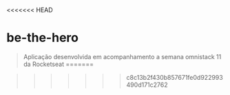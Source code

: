 <<<<<<< HEAD
# be-the-hero

> Aplicação desenvolvida em acompanhamento a semana omnistack 11 da Rocketseat
=======

>>>>>>> c8c13b2f430b857671fe0d922993490d171c2762
